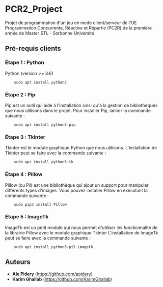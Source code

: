 # PCR2_Project

Projet de programmation d'un jeu en mode client/serveur de l'UE Programmation Concurrente, Réactive et Répartie
(PC2R) de la première année de Master STL - Sorbonne Université

## Pré-requis clients
### Étape 1 : Python
Python (version >= 3.6)
```shell
    sudo apt install python3
```

### Étape 2 : Pip
Pip est un outil qui aide à l'installation ainsi qu'à la gestion de bibliothèques que nous utilisons dans le projet.
Pour installer Pip, lancer la commande suivante :

```shell
    sudo apt install python3-pip
```

### Étape 3 : Tkinter
Tkinter est le module graphique Python que nous utilisons.
L'installation de Tkinter peut se faire avec la commande suivante :

```shell
    sudo apt install python3-tk
```

### Étape 4 : Pillow
Pillow (ou Pil) est une bibliothèque qui ajout un support pour manipuler différents types d'images. Vous pouvez installer Pillow en éxécutant la commande suivante :

```shell
    sudo pip3 install Pillow
```

### Étape 5 : ImageTk
ImageTk est un petit module qui nous permet d'utiliser les fonctionnalité de la librairie Pillow avec le module graphique Tkinter
L'installation de ImageTk peut se faire avec la commande suivante :

```shell
    sudo apt install python3-pil.imagetk
```

## Auteurs

* **Ale Pidery** (https://github.com/apidery)
* **Karim Ghallab** (https://github.com/KarimGhallab)
